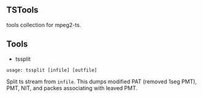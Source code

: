TSTools
-------
tools collection for mpeg2-ts.

Tools
-----
* tssplit
```
usage: tssplit [infile] [outfile]
```
  Split ts stream from `infile`.
  This dumps modified PAT (removed 1seg PMT), PMT, NIT, and packes associating with leaved PMT.
